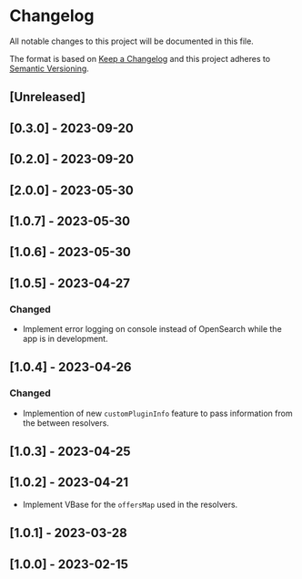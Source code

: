 # Changelog

All notable changes to this project will be documented in this file.

The format is based on [Keep a Changelog](http://keepachangelog.com/en/1.0.0/)
and this project adheres to [Semantic Versioning](http://semver.org/spec/v2.0.0.html).

## [Unreleased]

## [0.3.0] - 2023-09-20

## [0.2.0] - 2023-09-20

## [2.0.0] - 2023-05-30

## [1.0.7] - 2023-05-30

## [1.0.6] - 2023-05-30

## [1.0.5] - 2023-04-27

### Changed

- Implement error logging on console instead of OpenSearch while the app is in development.

## [1.0.4] - 2023-04-26

### Changed

- Implemention of new `customPluginInfo` feature to pass information from the between resolvers.

## [1.0.3] - 2023-04-25

## [1.0.2] - 2023-04-21

- Implement VBase for the `offersMap` used in the resolvers.

## [1.0.1] - 2023-03-28

## [1.0.0] - 2023-02-15
